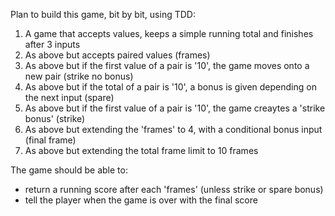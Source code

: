 Plan to build this game, bit by bit, using TDD:

1. A  game that accepts values, keeps a simple running total and finishes after 3 inputs
2. As above but accepts paired values (frames)
3. As above but if the first value of a pair is '10', the game moves onto a new pair (strike no  bonus)
4. As above but if the total of a pair is '10', a bonus is given depending on the next input (spare)
5. As above but if the first value of a pair is '10', the game creaytes a 'strike bonus' (strike)
6. As above but extending the 'frames' to 4, with a conditional bonus input (final frame)
7. As above but extending the total frame limit to 10 frames

The game should be able to:
- return a running score after each 'frames' (unless strike or spare bonus)
- tell the player when the game is over with  the final score
